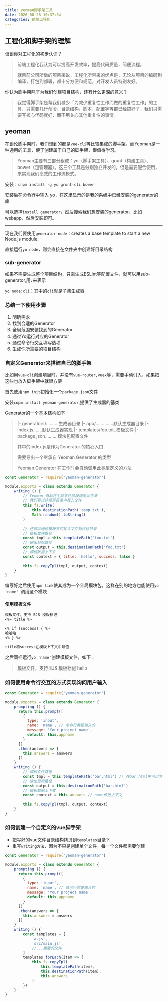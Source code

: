 ```yaml
---
title: yeoman脚手架工具
date: 2020-08-28 10:37:54
categories: 前端工程化
---
```


## 工程化和脚手架的理解

谈谈你对工程化的初步认识？

> 前端工程化我认为可以提高开发效率，提高代码质量，简便流程。
>
> 就目前公司所做的项目来说，工程化所带来的优点是，无论从项目的编码到编译，打包到部署，都十分方便和规范，对开发人员特别友好。

你认为脚手架除了为我们创建项目结构，还有什么更深的意义？

> 我觉得脚手架是帮我们减少「为减少重复性工作而做的重复性工作」的工具，只需要几行命令，目录结构，脚本，配置等等都已经搞好了，我们只需要写核心代码就好，而不用关心其他重复性的事情。

## yeoman

在谈论脚手架时，我们想到的都是`vue-cli`等比较集成的脚手架，而Yeoman是一种通用的工具，便于创建属于自己的脚手架，很值得学习。

> Yeoman主要有三部分组成：yo（脚手架工具）、grunt（构建工具）、bower（包管理器）。这三个工具是分别独立开发的，但是需要配合使用，来实现我们高效的工作流模式。 

安装：`cnpm install -g yo grunt-cli bower`

安装后在命令行中输入 yo，在这里显示的是我的系统中已经安装的generator的库

可以选择`install generator`，然后搜索我们想安装的generator，比如webapp，然后安装即可。

****

现在我们要使用`generator-node`：creates a base template to start a new Node.js module.

直接运行`yo node`，则会直接在文件夹中创建好目录结构

### sub-generator

如果不需要生成整个项目结构，只需生成ESLint等配置文件，就可以用sub-generator,用`:`来表示

`yo node:cli`：其中的`cli`就是子集生成器

### 总结一下使用步骤

1. 明确需求
2. 找到合适的Generator
3. 全局范围安装找到的Generator
4. 通过Yo运行对应的Generator
5. 通过命令行交互填写选项
6. 生成你所需要的项目结构

### 自定义Generator来搭建自己的脚手架

比如用`vue-cli`创建项目时，并没有`vue-router,vuex`等，需要手动引入，如果把这些也放入脚手架中就很方便

首先使用`npm init`初始化一个`package.json`文件

安装`cnpm install yeoman-generator`,提供了生成器的基类

Generator的一个基本结构如下

> |- generators/..........生成器目录
> |-    app/..............默认生成器目录
> |-       index.js.......默认生成器实现
> |-    templates/foo.txt..模板文件
> |-package.json..........模块包配置文件
>
> 其中的index.js是作为Generator 的核心入口
>
> 需要导出一个继承自 Yeoman Generator 的类型
>
> Yeoman Generator 在工作时会自动调用此类型定义的方法

```js
const Generator = require('yeoman-generator')

module.exports = class extends Generator {
    writing () {
        // Yeoman 自动在生成文件阶段调用此方法
        // 我们尝试往项目目录中写入文件
        this.fs.write(
        	this.destinationPath('temp.txt'),
            Math.random().toString()
        )
        
        // 还可以通过模板方式写入文件到目标目录
        // 模板文件路径
        const tmpl = this.templatePath('foo.txt')
        // 输出目标路径
        const output = this.destinationPath('foo.txt')
        // 模板数据上下文
        const context = { title: 'hello', success: false }
        
        this.fs.copyTpl(tmpl, output, context)
    }
}
```

编写好之后使用`npm link`使其成为一个全局模块包，这样在别的地方也能使用`yo 'name' `调用这个模块

#### 使用模板文件

```txt
模板文件，支持 EJS 模板标记
<%= title %>

<% if (success) { %>
哈哈哈
<% } %>

title和success在模板上下文中赋值
```

之后同样运行`yo 'name'`创建模板文件，如下：

> 模板文件，支持 EJS 模板标记
> hello

 ### 如何使用命令行交互的方式实现询问用户输入

```js
const Generator = require('yeoman-generator')

module.exports = class extends Generator {
    prompting () {
      return this.prompt([
        {
          type: 'input',
          name: 'name', // 命令行需要输入的
          message: 'Your project name',
          default: this.appname
        }
      ])
      .then(answers => {
        this.answers = answers
      })
    }
    writing () {
        // 模板文件路径
        const tmpl = this.templatePath('bar.html') // 在bar.html中可以写 <h1><%= name %></h1>
        // 输出目标路径
        const output = this.destinationPath('bar.html')
        // 模板数据上下文
        const context = this.answers // name传进上下文
        
        this.fs.copyTpl(tmpl, output, context)
    }
}
```

### 如何创建一个自定义的vue脚手架

* 把写好的vue文件目录结构拷贝到`templates`目录下
* 重写`writing方法`，因为不只是创建单个文件，每一个文件都需要创建

```js
const Generator = require('yeoman-generator')

module.exports = class extends Generator {
    prompting () {
      return this.prompt([
        {
          type: 'input',
          name: 'name', // 命令行需要输入的
          message: 'Your project name',
          default: this.appname
        }
      ])
      .then(answers => {
        this.answers = answers
      })
    }
    writing () {
        const templates = [
            'a.js',
            'src/main.js',
            //...需要的文件
        ]
        templates.forEach(item => {
            this.fs.copyTpl(
                this.templatePath(item),
                this.destinationPath(item),
                this.answers
            )
        })
    }
}
```



